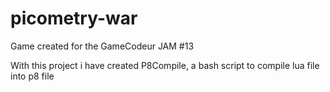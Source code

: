 # picometry-war

Game created for the GameCodeur JAM #13

With this project i have created P8Compile, a bash script to compile lua file into p8 file
